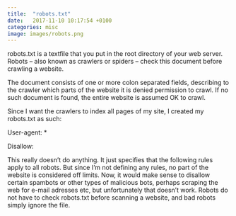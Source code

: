 ```yaml
---
title:  "robots.txt"
date:   2017-11-10 10:17:54 +0100
categories: misc
image: images/robots.png
---
```

robots.txt is a textfile that you put in the root directory of your web server. Robots – also known as crawlers or spiders – check this document before crawling a website.

The document consists of one or more colon separated fields, describing to the crawler which parts of the website it is denied permission to crawl. If no such document is found, the entire website is assumed OK to crawl.

Since I want the crawlers to index all pages of my site, I created my robots.txt as such:

User-agent: *

Disallow:

This really doesn’t do anything. It just specifies that the following rules apply to all robots. But since I’m not defining any rules, no part of the website is considered off limits.
Now, it would make sense to disallow certain spambots or other types of malicious bots, perhaps scraping the web for e-mail adresses etc, but unfortunately that doesn’t work. Robots do not have to check robots.txt before scanning a website, and bad robots simply ignore the file.
